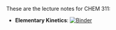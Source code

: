 These are the lecture notes for CHEM 311:
* **Elementary Kinetics**: [![Binder](https://mybinder.org/badge_logo.svg)](https://mybinder.org/v2/gh/alenaizan/CHEM_311/HEAD?filepath=%2Ftree%2Felementary_kinetics%2Flecture_notes.ipynb)
